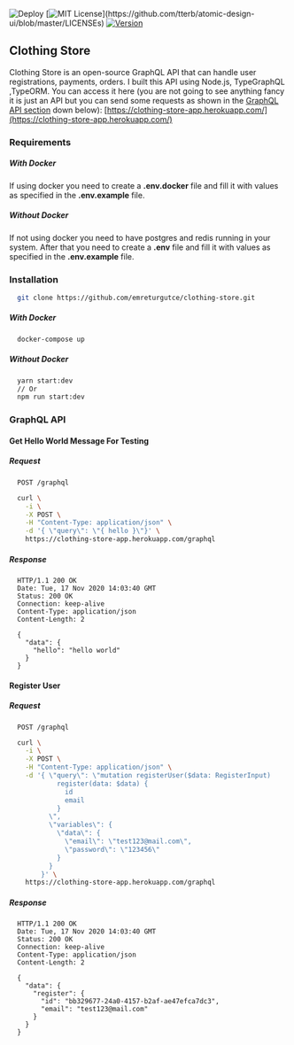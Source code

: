 ![Deploy](https://github.com/emreturgutce/clothing-store/workflows/Deploy%20Workflow/badge.svg) [![MIT License](https://img.shields.io/apm/l/atomic-design-ui.svg?)](https://github.com/tterb/atomic-design-ui/blob/master/LICENSEs) [![Version](https://badge.fury.io/gh/tterb%2FHyde.svg)](https://badge.fury.io/gh/tterb%2FHyde)

## Clothing Store

Clothing Store is an open-source GraphQL API that can handle user registrations, payments, orders. I built this API using Node.js, TypeGraphQL ,TypeORM. You can access it here (you are not going to see anything fancy it is just an API but you can send some requests as shown in the [GraphQL API section](#GraphQL-API) down below): [https://clothing-store-app.herokuapp.com/](https://clothing-store-app.herokuapp.com/)

### Requirements

##### With Docker

If using docker you need to create a **.env.docker** file and fill it with values as specified in the **.env.example** file.

##### Without Docker

If not using docker you need to have postgres and redis running in your system. After that you need to create a **.env** file and fill it with values as specified in the **.env.example** file.

### Installation

```bash
  git clone https://github.com/emreturgutce/clothing-store.git
```

##### With Docker

```bash
  docker-compose up
```

##### Without Docker

```bash
  yarn start:dev
  // Or
  npm run start:dev
```

### GraphQL API

#### Get Hello World Message For Testing

##### Request

```api
  POST /graphql
```

```bash
  curl \
    -i \
    -X POST \
    -H "Content-Type: application/json" \
    -d '{ \"query\": \"{ hello }\"}' \
    https://clothing-store-app.herokuapp.com/graphql
```

##### Response

```
  HTTP/1.1 200 OK
  Date: Tue, 17 Nov 2020 14:03:40 GMT
  Status: 200 OK
  Connection: keep-alive
  Content-Type: application/json
  Content-Length: 2

  {
    "data": {
      "hello": "hello world"
    }
  }
```

#### Register User

##### Request

```api
  POST /graphql
```

```bash
  curl \
    -i \
    -X POST \
    -H "Content-Type: application/json" \
    -d '{ \"query\": \"mutation registerUser($data: RegisterInput)
            register(data: $data) {
              id
              email
            }
          \",
          \"variables\": {
            \"data\": {
              \"email\": \"test123@mail.com\",
              \"password\": \"123456\"
            }
          }
        }' \
    https://clothing-store-app.herokuapp.com/graphql
```

##### Response

```
  HTTP/1.1 200 OK
  Date: Tue, 17 Nov 2020 14:03:40 GMT
  Status: 200 OK
  Connection: keep-alive
  Content-Type: application/json
  Content-Length: 2

  {
    "data": {
      "register": {
        "id": "bb329677-24a0-4157-b2af-ae47efca7dc3",
        "email": "test123@mail.com"
      }
    }
  }
```
